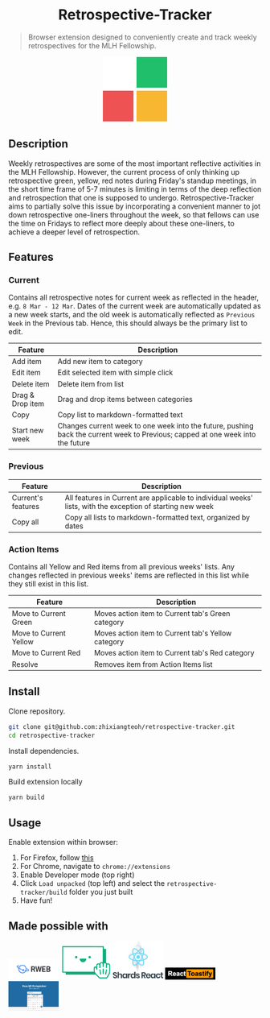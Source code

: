 <h1 align="center">Retrospective-Tracker</h1>

> Browser extension designed to conveniently create and track weekly retrospectives for the MLH Fellowship.

<div align="center">
    <img src="src/assets/img/icon-128x128.png" />
</div>

## Description

Weekly retrospectives are some of the most important reflective activities in the MLH Fellowship. However, the current process of only thinking up retrospective green, yellow, red notes during Friday's standup meetings, in the short time frame of 5-7 minutes is limiting in terms of the deep reflection and retrospection that one is supposed to undergo. Retrospective-Tracker aims to partially solve this issue by incorporating a convenient manner to jot down retrospective one-liners throughout the week, so that fellows can use the time on Fridays to reflect more deeply about these one-liners, to achieve a deeper level of retrospection.

## Features

### Current

Contains all retrospective notes for current week as reflected in the header, e.g. `8 Mar - 12 Mar`. Dates of the current week are automatically updated as a new week starts, and the old week is automatically reflected as `Previous Week` in the Previous tab. Hence, this should always be the primary list to edit.

| Feature          | Description                                                                                                                     |
| ---------------- | ------------------------------------------------------------------------------------------------------------------------------- |
| Add item         | Add new item to category                                                                                                        |
| Edit item        | Edit selected item with simple click                                                                                            |
| Delete item      | Delete item from list                                                                                                           |
| Drag & Drop item | Drag and drop items between categories                                                                                          |
| Copy             | Copy list to markdown-formatted text                                                                                            |
| Start new week   | Changes current week to one week into the future, pushing back the current week to Previous; capped at one week into the future |

### Previous

| Feature            | Description                                                                                                |
| ------------------ | ---------------------------------------------------------------------------------------------------------- |
| Current's features | All features in Current are applicable to individual weeks' lists, with the exception of starting new week |
| Copy all           | Copy all lists to markdown-formatted text, organized by dates                                              |

### Action Items

Contains all Yellow and Red items from all previous weeks' lists. Any changes reflected in previous weeks' items are reflected in this list while they still exist in this list.

| Feature                | Description                                        |
| ---------------------- | -------------------------------------------------- |
| Move to Current Green  | Moves action item to Current tab's Green category  |
| Move to Current Yellow | Moves action item to Current tab's Yellow category |
| Move to Current Red    | Moves action item to Current tab's Red category    |
| Resolve                | Removes item from Action Items list                |

## Install

Clone repository.

```sh
git clone git@github.com:zhixiangteoh/retrospective-tracker.git
cd retrospective-tracker
```

Install dependencies.

```sh
yarn install
```

Build extension locally

```sh
yarn build
```

## Usage

Enable extension within browser:

1. For Firefox, follow [this](https://developer.mozilla.org/en-US/docs/Mozilla/Add-ons/WebExtensions/Your_first_WebExtension#installing)
1. For Chrome, navigate to `chrome://extensions`
1. Enable Developer mode (top right)
1. Click `Load unpacked` (top left) and select the `retrospective-tracker/build` folder you just built
1. Have fun!

## Made possible with

<div>
    <img width="100" src="assets/rweb.png" alt="React Web Extension Boilerplate" />
    <img width="100" src="assets/rbd.png" alt="react-beautiful-dnd" />
    <img width="100" src="assets/shards.jpg" alt="Shards React" />
    <img width="100" src="assets/toastify.png" alt="React-Toastify" />
    <img width="100" src="assets/datepicker.jpg" alt="React Datepicker" />
</div>
